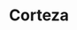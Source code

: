 ---
draft: false
title: Corteza
content:
  id: corteza
  name: Corteza
  logo: /images/development/dev-tools/corteza/logo.png
  website: https://cortezaproject.org/
  iframe_website: /website-iframe/development/dev-tools/corteza
  dashboardImage: /images/development/dev-tools/corteza/screenshot-1.webp
  short_description: A low-code platform alternative to Salesforce lets you build and iterate CRM, business processes and other structured data apps fast, create intelligent business process workflows, and connect with almost any data source.
  description: A low-code platform alternative to Salesforce lets you build and iterate CRM, business processes and other structured data apps fast, create intelligent business process workflows, and connect with almost any data source.
  features:
    - title: Corteza Platform
      description: Corteza lets you connect to any record-based data source as well as integrate with on-premise systems, private clouds, public clouds, and legacy applications and systems.
    - title: Low-Code App Development
      description: Corteza lets you build, iterate, and deploy limitless data-based apps from the ground up, on top of, next to, or to replace existing software and databases.
    - title: Process Workflows
      description: Corteza lets you design, automate, deploy, and manage business processes at any level of complexity and make changes on the fly without the need for coding.
    - title: Integration Platform
      description: Corteza lets you seamlessly integrate apps and data across and between environments, including on-premise, public and private clouds, and legacy applications.
  screenshots:
    - /images/development/dev-tools/corteza/screenshot-1.webp
    - /images/development/dev-tools/corteza/screenshot-2.webp
---